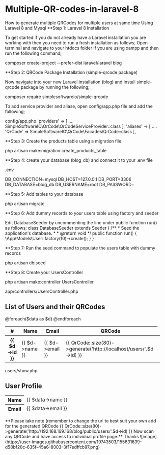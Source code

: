 # Multiple-QR-codes-in-laravel-8
How to generate multiple QRCodes for multiple users at same time Using Laravel 8 and Mysql
**Step 1: Laravel 8 Installation

To get started if you do not already have a Laravel installation you are working with then you need to run a fresh installation as follows;
Open terminal and navigate to your htdocs folder if you are using xampp and then run the following command;

composer create-project --prefer-dist laravel/laravel blog

**Step 2: QRCode Package Installation (simple-qrcode package)

Now navigate into your new Laravel installation (blog) and install simple-qrcode package by running the following;

composer require simplesoftwareio/simple-qrcode

To add service provider and aliase, open config/app.php file and add the following;

config/app.php
'providers' => [
    ....
    SimpleSoftwareIO\QrCode\QrCodeServiceProvider::class
],
'aliases' => [
    ....
    'QrCode' => SimpleSoftwareIO\QrCode\Facades\QrCode::class
],


**Step 3: Create the products table using a migration file

php artisan make:migration create_products_table

**Step 4: create your database (blog_db) and connect it to your .env file

.env

DB_CONNECTION=mysql
DB_HOST=127.0.0.1
DB_PORT=3306
DB_DATABASE=blog_db
DB_USERNAME=root
DB_PASSWORD=

**Step 5: Add tables to your database 

php artisan migrate

**Step 6: Add dummy records to your users table using factory and seeder

Edit DatabaseSeeder by uncommenting the line under public function run() as follows;
class DatabaseSeeder extends Seeder
{
    /**
     * Seed the application's database.
     *
     * @return void
     */
    public function run()
    {
         \App\Models\User::factory(10)->create();
    }
}


**Step 7: Run the seed command to populate the users table with dummy records

php artisan db:seed

**Step 8: Create your UsersController 

php artisan make:controller UsersController

app/controllers/UsersController.php

<?php

namespace App\Http\Controllers;

use Illuminate\Http\Request;
use App\Models\User;

class UsersController extends Controller
{
    public function index(){
        $data = User::all();
        
        return view ('users.index', compact('data'));
    }

    public function show($id){
        $data = User::find($id);

        return view('users.show', compact('data'));
    }
}


**Step 9: Create your routes: go to your web.php file under routes folder and add the users route as follows;

Routes/web.php

<?php

use Illuminate\Support\Facades\Route;
use App\Http\Controllers\UsersController;


Route::get('/', function () {
    return view('welcome');
});

Route::resource('users', UsersController::class);

**Step 10: View users and generate QRCodes on your index page for each user using their unique id

Create the users folder under resources/views/users and add the following files:

index.blade.php

<!DOCTYPE html>
<html lang="en">
<head>
    <meta charset="UTF-8">
    <meta name="viewport" content="width=device-width, initial-scale=1.0">
    <meta http-equiv="X-UA-Compatible" content="ie=edge">
    <link href="https://cdn.jsdelivr.net/npm/bootstrap@5.1.3/dist/css/bootstrap.min.css" rel="stylesheet" integrity="sha384-1BmE4kWBq78iYhFldvKuhfTAU6auU8tT94WrHftjDbrCEXSU1oBoqyl2QvZ6jIW3" crossorigin="anonymous">
    <script src="https://cdn.jsdelivr.net/npm/bootstrap@5.1.3/dist/js/bootstrap.bundle.min.js" integrity="sha384-ka7Sk0Gln4gmtz2MlQnikT1wXgYsOg+OMhuP+IlRH9sENBO0LRn5q+8nbTov4+1p" crossorigin="anonymous"></script>
    <script src="https://cdn.jsdelivr.net/npm/@popperjs/core@2.10.2/dist/umd/popper.min.js" integrity="sha384-7+zCNj/IqJ95wo16oMtfsKbZ9ccEh31eOz1HGyDuCQ6wgnyJNSYdrPa03rtR1zdB" crossorigin="anonymous"></script>
    <script src="https://cdn.jsdelivr.net/npm/bootstrap@5.1.3/dist/js/bootstrap.min.js" integrity="sha384-QJHtvGhmr9XOIpI6YVutG+2QOK9T+ZnN4kzFN1RtK3zEFEIsxhlmWl5/YESvpZ13" crossorigin="anonymous"></script>

    <title>Users and QRcodes</title>
</head>
<body>
    <h2>List of Users and their QRCodes</h2>
    <table class="table table-striped">
        <thead>
            <tr>
              <th scope="col">#</th>
              <th scope="col">Name</th>
              <th scope="col">Email</th>
              <th scope="col">QRCode</th>
            </tr>
          </thead>
          <tbody>
            @foreach($data as $d)
            <tr>
              <th scope="row">{{ $d->id }}</th>
              <td>{{ $d->name }}</td>
              <td>{{ $d->email }}</td>
              <td>{{ QrCode::size(80)->generate('http://localhost/users/'.$d->id) }}</td>
              <td>
                <a href="{{ route('users.show', $d->id) }}" class="btn btn-info btn-lg">View</a>      
              </td>
            </tr>
            @endforeach
          </tbody>
        </table>
</body>
</html>



users/show.php
<!DOCTYPE html>
<html lang="en">
<head>
    <meta charset="UTF-8">
    <meta name="viewport" content="width=device-width, initial-scale=1.0">
    <meta http-equiv="X-UA-Compatible" content="ie=edge">
    <link href="https://cdn.jsdelivr.net/npm/bootstrap@5.1.3/dist/css/bootstrap.min.css" rel="stylesheet" integrity="sha384-1BmE4kWBq78iYhFldvKuhfTAU6auU8tT94WrHftjDbrCEXSU1oBoqyl2QvZ6jIW3" crossorigin="anonymous">
    <script src="https://cdn.jsdelivr.net/npm/bootstrap@5.1.3/dist/js/bootstrap.bundle.min.js" integrity="sha384-ka7Sk0Gln4gmtz2MlQnikT1wXgYsOg+OMhuP+IlRH9sENBO0LRn5q+8nbTov4+1p" crossorigin="anonymous"></script>
    <script src="https://cdn.jsdelivr.net/npm/@popperjs/core@2.10.2/dist/umd/popper.min.js" integrity="sha384-7+zCNj/IqJ95wo16oMtfsKbZ9ccEh31eOz1HGyDuCQ6wgnyJNSYdrPa03rtR1zdB" crossorigin="anonymous"></script>
    <script src="https://cdn.jsdelivr.net/npm/bootstrap@5.1.3/dist/js/bootstrap.min.js" integrity="sha384-QJHtvGhmr9XOIpI6YVutG+2QOK9T+ZnN4kzFN1RtK3zEFEIsxhlmWl5/YESvpZ13" crossorigin="anonymous"></script>

    <title>Users and QRcodes</title>
</head>
<body>
    <h2>User Profile</h2>
    <table class="table table-striped">
        <thead>
            <tr>
                <th>Name</th>
                <td>{{ $data->name }}</td>
            </tr>
            <tr>
                <th>Email</th>
                <td>{{ $data->email }}</td>
            </tr>
        </table>
</body>
</html>


**Please take note (remember to change the url to best suit your own add for the generated QRCode 
   <td>
                  {{ QrCode::size(80)->generate('http://192.168.169.168/blog/public/users/'.$d->id) }}</td>
              <td>

Now scan any QRCode and have access to individual profile page.**

Thanks
![image](https://user-images.githubusercontent.com/19743503/155631639-d58bf20c-635f-45a6-8003-3f17edffcb97.png)
